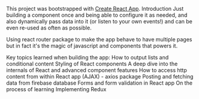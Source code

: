 This project was bootstrapped with [Create React App](https://github.com/facebook/create-react-app).
Introduction
Just building a component once and being able to configure it as needed, and also dynamically pass data into it (or listen to your own events!) and can be even re-used as often as possible.

Using react router package to make the app behave to have multiple pages but in fact it's the magic of javascript and components that powers it.

Key topics learned when building the app:
How to output lists and conditional content
Styling of React components
A deep dive into the internals of React and advanced component features
How to access http content from within React app (AJAX) - axios package
Posting and fetching data from firebase database
Forms and form validation in React app
On the process of learning
Implementing Redux
